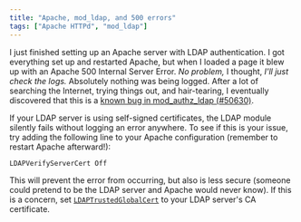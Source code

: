 ```yaml
---
title: "Apache, mod_ldap, and 500 errors"
tags: ["Apache HTTPd", "mod_ldap"]
---
```

I just finished setting up an Apache server with LDAP authentication. I got everything set up and restarted Apache,
but when I loaded a page it blew up with an Apache 500 Internal Server Error.
*No problem,* I thought, *I'll just check the logs.* Absolutely nothing was being logged.
After a lot of searching the Internet, trying things out, and hair-tearing, I eventually
discovered that this is a [known bug in mod_authz_ldap (#50630)](https://issues.apache.org/bugzilla/show_bug.cgi?id=50630).

If your LDAP server is using self-signed certificates, the LDAP module silently fails without logging an error
anywhere. To see if this is your issue, try adding the following line to your Apache configuration (remember to restart Apache afterward!):

	LDAPVerifyServerCert Off

This will prevent the error from occurring, but also is less secure (someone could pretend to be the LDAP server
and Apache would never know). If this is a concern, set
[`LDAPTrustedGlobalCert`](http://httpd.apache.org/docs/current/mod/mod_ldap.html#ldaptrustedglobalcert)
to your LDAP server's CA certificate.

